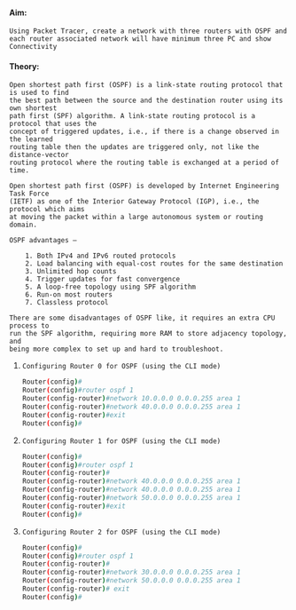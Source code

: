#### Aim: 
    Using Packet Tracer, create a network with three routers with OSPF and
    each router associated network will have minimum three PC and show
    Connectivity

#### Theory:

    Open shortest path first (OSPF) is a link-state routing protocol that is used to find
    the best path between the source and the destination router using its own shortest
    path first (SPF) algorithm. A link-state routing protocol is a protocol that uses the
    concept of triggered updates, i.e., if there is a change observed in the learned
    routing table then the updates are triggered only, not like the distance-vector
    routing protocol where the routing table is exchanged at a period of time.

    Open shortest path first (OSPF) is developed by Internet Engineering Task Force
    (IETF) as one of the Interior Gateway Protocol (IGP), i.e., the protocol which aims
    at moving the packet within a large autonomous system or routing domain.

    OSPF advantages –

        1. Both IPv4 and IPv6 routed protocols
        2. Load balancing with equal-cost routes for the same destination
        3. Unlimited hop counts
        4. Trigger updates for fast convergence
        5. A loop-free topology using SPF algorithm
        6. Run-on most routers
        7. Classless protocol

    There are some disadvantages of OSPF like, it requires an extra CPU process to
    run the SPF algorithm, requiring more RAM to store adjacency topology, and
    being more complex to set up and hard to troubleshoot.

1. `Configuring Router 0 for OSPF (using the CLI mode)`

    ```bash
    Router(config)#
    Router(config)#router ospf 1
    Router(config-router)#network 10.0.0.0 0.0.0.255 area 1
    Router(config-router)#network 40.0.0.0 0.0.0.255 area 1
    Router(config-router)#exit
    Router(config)#
    ```

2. `Configuring Router 1 for OSPF (using the CLI mode)`

    ```bash
    Router(config)#
    Router(config)#router ospf 1
    Router(config-router)#
    Router(config-router)#network 40.0.0.0 0.0.0.255 area 1
    Router(config-router)#network 40.0.0.0 0.0.0.255 area 1
    Router(config-router)#network 50.0.0.0 0.0.0.255 area 1
    Router(config-router)#exit
    Router(config)#
    ```

3. `Configuring Router 2 for OSPF (using the CLI mode)`

    ```bash
    Router(config)#
    Router(config)#router ospf 1
    Router(config-router)#
    Router(config-router)#network 30.0.0.0 0.0.0.255 area 1
    Router(config-router)#network 50.0.0.0 0.0.0.255 area 1
    Router(config-router)# exit
    Router(config)#
    ```
